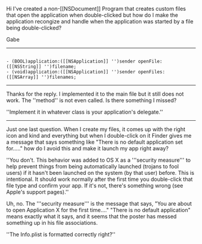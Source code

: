 Hi I've created a non-[[NSDocument]] Program that creates custom files that open the application when double-clicked but how do I make the application recongize and handle when the application was started by a file being double-clicked?

Gabe

----

<code>
- (BOOL)application:([[NSApplication]] '')sender openFile:([[NSString]] '')filename;
- (void)application:([[NSApplication]] '')sender openFiles:([[NSArray]] '')filenames;
</code>

----

Thanks for the reply.  I implemented it to the main file but it still does not work.  The ''method'' is not even called.  Is there something I missed?

''Implement it in whatever class is your application's delegate.''

----

Just one last question.  When I create my files, it comes up with the right icon and kind and everything but when I double-click on it Finder gives me a message that says something like "There is no default application set for....." how do I avoid this and make it launch my app right away?

''You don't. This behavior was added to OS X as a '''security measure''' to help prevent things from being automatically launched (trojans to fool users) if it hasn't been launched on the system (by that user) before. This is intentional. It should work normally after the first time you double-click that file type and confirm your app. If it's not, there's something wrong (see Apple's support pages).''

Uh, no. The '''security measure''' is the message that says, "You are about to open Application X for the first time...." "There is no default application" means exactly what it says, and it seems that the poster has messed something up in his file associations.

''The Info.plist is formatted correctly right?''